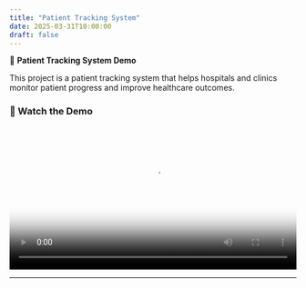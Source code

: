 ```yaml
---
title: "Patient Tracking System"
date: 2025-03-31T10:00:00
draft: false
---
```


🚀 **Patient Tracking System Demo**

This project is a patient tracking system that helps hospitals and clinics monitor patient progress and improve healthcare outcomes.

### 🎥 Watch the Demo
<video controls width="100%" poster="/images/patient-tracking-thumbnail.png">
  <source src="https://aryabhanushali.github.io/aryabhanushali-blog/videos/PatientTracking.mp4" type="video/mp4">
  Your browser does not support the video tag.
</video>


---


